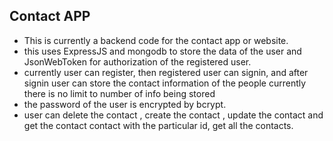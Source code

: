 ## Contact APP

- This is currently a backend code for the contact app or website.
- this uses ExpressJS and mongodb to store the data of the user and JsonWebToken for authorization of the registered user.
- currently user can register, then registered user can signin, and after signin user can store the contact information of the people currently there is no limit to number of info being stored
- the password of the user is encrypted by bcrypt.
- user can delete the contact , create the contact , update the contact and get the contact contact with the particular id, get all the contacts.
